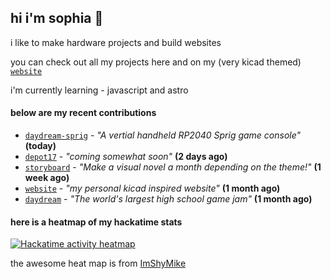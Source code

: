 ## hi i'm sophia 🧌

i like to make hardware projects and build websites

you can check out all my projects here and on my (very kicad themed) [`website`](https://sophiaduan.dev/)


i'm currently learning - javascript and astro

#### below are my recent contributions


- [`daydream-sprig`](https://github.com/sophiayduan/daydream-sprig) - _"A vertial handheld RP2040 Sprig game console"_ **(today)**
- [`depot17`](https://github.com/Depot17/depot17) - _"coming somewhat soon"_ **(2 days ago)**
- [`storyboard`](https://github.com/hackclub/storyboard) - _"Make a visual novel a month depending on the theme!"_ **(1 week ago)**
- [`website`](https://github.com/sophiayduan/website) - _"my personal kicad inspired website"_ **(1 month ago)**
- [`daydream`](https://github.com/hackclub/daydream) - _"The world's largest high school game jam"_ **(1 month ago)**

#### here is a heatmap of my hackatime stats 

<a href="https://heatmap.shymike.dev?id=U083PK90X4G&theme=catppuccin&standalone=true" title="Click to view detailed data for each day!">
    <picture>
        <source media="(prefers-color-scheme: light)" srcset="https://heatmap.shymike.dev?id=U083PK90X4G&theme=catppuccin_dark">
        <img alt="Hackatime activity heatmap" src="https://heatmap.shymike.dev?id=U083PK90X4G&theme=catppuccin_light">
    </picture>
</a>











the awesome heat map is from [ImShyMike](https://github.com/ImShyMike/hackatime-heatmap?tab=readme-ov-file)
